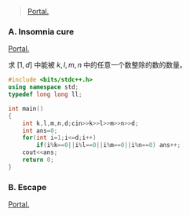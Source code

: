 > [Portal.](https://codeforces.com/contest/148)

### A. Insomnia cure

[Portal.](https://www.luogu.com.cn/problem/CF148A)

求 $[1,d]$ 中能被 $k,l,m,n$ 中的任意一个数整除的数的数量。

```cpp
#include <bits/stdc++.h>
using namespace std;
typedef long long ll;

int main()
{
    int k,l,m,n,d;cin>>k>>l>>m>>n>>d;
    int ans=0;
    for(int i=1;i<=d;i++)
        if(i%k==0||i%l==0||i%m==0||i%n==0) ans++;
    cout<<ans;
    return 0;
}
```

### B. Escape

[Portal.](https://www.luogu.com.cn/problem/CF148B)